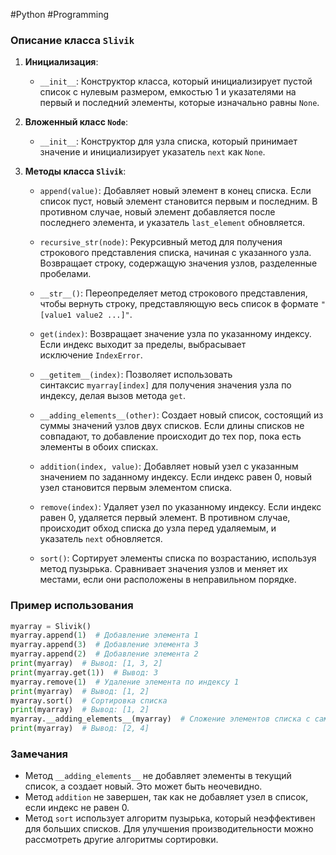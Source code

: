 #Python #Programming
### Описание класса `Slivik`

1. **Инициализация**:
    
    - `__init__`: Конструктор класса, который инициализирует пустой список с нулевым размером, емкостью 1 и указателями на первый и последний элементы, которые изначально равны `None`.
2. **Вложенный класс `Node`**:
    
    - `__init__`: Конструктор для узла списка, который принимает значение и инициализирует указатель `next` как `None`.
3. **Методы класса `Slivik`**:
    
    - `append(value)`: Добавляет новый элемент в конец списка. Если список пуст, новый элемент становится первым и последним. В противном случае, новый элемент добавляется после последнего элемента, и указатель `last_element` обновляется.
        
    - `recursive_str(node)`: Рекурсивный метод для получения строкового представления списка, начиная с указанного узла. Возвращает строку, содержащую значения узлов, разделенные пробелами.
        
    - `__str__()`: Переопределяет метод строкового представления, чтобы вернуть строку, представляющую весь список в формате `"[value1 value2 ...]"`.
        
    - `get(index)`: Возвращает значение узла по указанному индексу. Если индекс выходит за пределы, выбрасывает исключение `IndexError`.
        
    - `__getitem__(index)`: Позволяет использовать синтаксис `myarray[index]` для получения значения узла по индексу, делая вызов метода `get`.
        
    - `__adding_elements__(other)`: Создает новый список, состоящий из суммы значений узлов двух списков. Если длины списков не совпадают, то добавление происходит до тех пор, пока есть элементы в обоих списках.
        
    - `addition(index, value)`: Добавляет новый узел с указанным значением по заданному индексу. Если индекс равен 0, новый узел становится первым элементом списка.
        
    - `remove(index)`: Удаляет узел по указанному индексу. Если индекс равен 0, удаляется первый элемент. В противном случае, происходит обход списка до узла перед удаляемым, и указатель `next` обновляется.
        
    - `sort()`: Сортирует элементы списка по возрастанию, используя метод пузырька. Сравнивает значения узлов и меняет их местами, если они расположены в неправильном порядке.
        

### Пример использования
```python
myarray = Slivik()
myarray.append(1)  # Добавление элемента 1
myarray.append(3)  # Добавление элемента 3
myarray.append(2)  # Добавление элемента 2
print(myarray)  # Вывод: [1, 3, 2]
print(myarray.get(1))  # Вывод: 3
myarray.remove(1)  # Удаление элемента по индексу 1
print(myarray)  # Вывод: [1, 2]
myarray.sort()  # Сортировка списка
print(myarray)  # Вывод: [1, 2]
myarray.__adding_elements__(myarray)  # Сложение элементов списка с самим собой
print(myarray)  # Вывод: [2, 4]
```


### Замечания

- Метод `__adding_elements__` не добавляет элементы в текущий список, а создает новый. Это может быть неочевидно.
- Метод `addition` не завершен, так как не добавляет узел в список, если индекс не равен 0.
- Метод `sort` использует алгоритм пузырька, который неэффективен для больших списков. Для улучшения производительности можно рассмотреть другие алгоритмы сортировки.